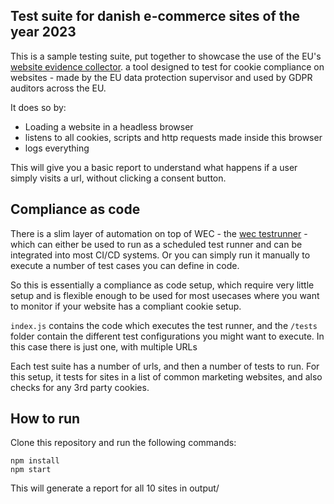 ## Test suite for danish e-commerce sites of the year 2023

This is a sample testing suite, put together to showcase the use of the EU's [website evidence collector](https://github.com/EU-EDPS/website-evidence-collector). a tool designed to test for cookie compliance on websites - made by the EU data protection supervisor and used by GDPR auditors across the EU.

It does so by:

- Loading a website in a headless browser
- listens to all cookies, scripts and http requests made inside this browser
- logs everything

This will give you a basic report to understand what happens if a user simply visits a url, without
clicking a consent button.

## Compliance as code

There is a slim layer of automation on top of WEC - the [wec testrunner](https://github.com/perploug/wec-testrunner) - which can either be used to run as a scheduled
test runner and can be integrated into most CI/CD systems. Or you can simply run it manually
to execute a number of test cases you can define in code.

So this is essentially a compliance as code setup, which require very little setup and is flexible
enough to be used for most usecases where you want to monitor if your website has a compliant cookie setup.

`index.js` contains the code which executes the test runner, and the `/tests` folder contain the different
test configurations you might want to execute. In this case there is just one, with multiple URLs

Each test suite has a number of urls, and then a number of
tests to run. For this setup, it tests for sites in a list of common marketing websites, and also checks
for any 3rd party cookies.

## How to run

Clone this repository and run the following commands:

```
npm install
npm start
```

This will generate a report for all 10 sites in output/
